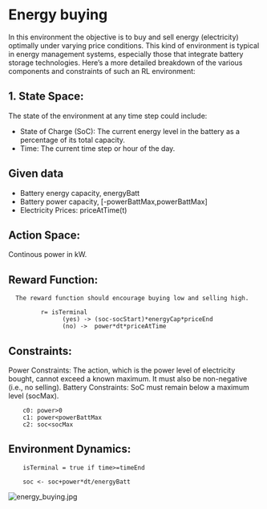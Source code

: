 # Energy buying
In this environment the objective is to buy and sell energy (electricity) optimally under varying price conditions. 
This kind of environment is typical in energy management systems, especially those that integrate battery storage technologies. Here’s a more detailed breakdown of the various components and constraints of such an RL environment:

## 1. State Space:
The state of the environment at any time step could include:
* State of Charge (SoC): The current energy level in the battery as a percentage of its total capacity.
* Time: The current time step or hour of the day.

## Given data
* Battery energy capacity, energyBatt
* Battery power capacity, [-powerBattMax,powerBattMax]
* Electricity Prices: priceAtTime(t)

## Action Space:
Continous power in kW.

## Reward Function:
      The reward function should encourage buying low and selling high. 
   
             r= isTerminal
                   (yes) -> (soc-socStart)*energyCap*priceEnd
                   (no) ->  power*dt*priceAtTime

## Constraints:
   Power Constraints: The action, which is the power level of electricity bought, cannot exceed a known maximum. 
   It must also be non-negative (i.e., no selling).
   Battery Constraints: SoC must remain below a maximum level (socMax).

        c0: power>0
        c1: power<powerBattMax
        c2: soc<socMax
        
##  Environment Dynamics:

        isTerminal = true if time>=timeEnd

        soc <- soc+power*dt/energyBatt



![energy_buying.jpg](..%2Fpics_env%2Fenergy_buying.jpg)
